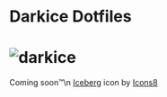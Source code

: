# Darkice Dotfiles
# ![darkice](https://user-images.githubusercontent.com/72494265/145991037-95d236fa-9d81-4b2e-97e2-642eef091355.png)

Coming soon™️\n
<a target="_blank" href="https://icons8.com/icon/5gG6u0nUdoLI/iceberg">Iceberg</a> icon by <a target="_blank" href="https://icons8.com">Icons8</a>
